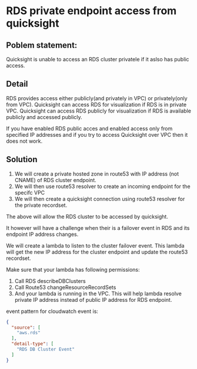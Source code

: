 # RDS private endpoint access from quicksight

## Poblem statement:

Quicksight is unable to access an RDS cluster privatele if it aslso has public access.

## Detail

RDS provides access either publicly(and privately in VPC) or privately(only from VPC).
Quicksight can access RDS for visualization if RDS is in private VPC. 
Quicksight can access RDS publicly for visualization if RDS is available publicly and accessed publicly.

If you have enabled RDS public acces and enabled access only from specified IP addresses and if you try to access Quicksight over VPC then it does not work.

## Solution

1. We will create a private hosted zone in route53 with IP address (not CNAME) of RDS cluster endpoint.
1. We will then use route53 resolver to create an incoming endpoint for the specifc VPC
1. We will then create a quicksight connection using route53 resolver for the private recordset.

The above will allow the RDS cluster to be accessed by quicksight. 

It however will have a challenge when their is a failover event in RDS and its endpoint IP address changes.

We will create a lambda to listen to the cluster failover event. This lambda will get the new IP address for the cluster endpoint and update the route53 recordset.

Make sure that your lambda has following permissions:
1. Call RDS describeDBClusters
1. Call Route53 changeResourceRecordSets 
1. And your lambda is running in the VPC. This will help lambda resolve private IP address instead of public IP address for RDS endpoint.


event pattern for cloudwatch event is:

```json
{
  "source": [
    "aws.rds"
  ],
  "detail-type": [
    "RDS DB Cluster Event"
  ]
}
```
